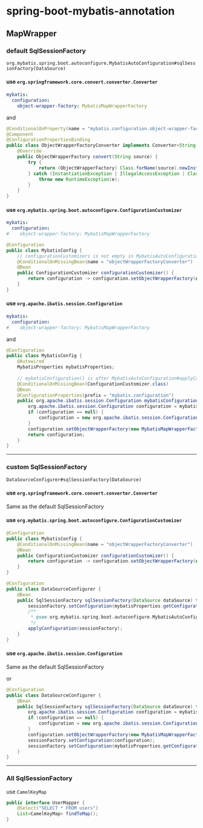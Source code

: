 # spring-boot-mybatis-annotation

## MapWrapper

### default SqlSessionFactory
`org.mybatis.spring.boot.autoconfigure.MybatisAutoConfiguration#sqlSessionFactory(DataSource) `

#### use `org.springframework.core.convert.converter.Converter`
```yaml
mybatis:
  configuration:
    object-wrapper-factory: MybatisMapWrapperFactory
```
and
```java
@ConditionalOnProperty(name = "mybatis.configuration.object-wrapper-factory")
@Component
@ConfigurationPropertiesBinding
public class ObjectWrapperFactoryConverter implements Converter<String, ObjectWrapperFactory> {
    @Override
    public ObjectWrapperFactory convert(String source) {
        try {
            return (ObjectWrapperFactory) Class.forName(source).newInstance();
        } catch (InstantiationException | IllegalAccessException | ClassNotFoundException e) {
            throw new RuntimeException(e);
        }
    }
}
```

#### use `org.mybatis.spring.boot.autoconfigure.ConfigurationCustomizer`
```yaml
mybatis:
  configuration:
#    object-wrapper-factory: MybatisMapWrapperFactory
```
```java
@Configuration
public class MybatisConfig {
    // configurationCustomizers is not empty in MybatisAutoConfiguration#applyConfiguration(factory)
    @ConditionalOnMissingBean(name = "objectWrapperFactoryConverter")
    @Bean
    public ConfigurationCustomizer configurationCustomizer() {
        return configuration -> configuration.setObjectWrapperFactory(new MybatisMapWrapperFactory());
    }
}
```

#### use `org.apache.ibatis.session.Configuration`
```yaml
mybatis:
  configuration:
#    object-wrapper-factory: MybatisMapWrapperFactory
```
and
```java
@Configuration
public class MybatisConfig {
    @Autowired
    MybatisProperties mybatisProperties;
    
    // mybatisConfiguration() is after MybatisAutoConfiguration#applyConfiguration(factory)
    @ConditionalOnMissingBean(ConfigurationCustomizer.class)
    @Bean
    @ConfigurationProperties(prefix = "mybatis.configuration")
    public org.apache.ibatis.session.Configuration mybatisConfiguration() {
        org.apache.ibatis.session.Configuration configuration = mybatisProperties.getConfiguration();
        if (configuration == null) {
            configuration = new org.apache.ibatis.session.Configuration();
        }
        configuration.setObjectWrapperFactory(new MybatisMapWrapperFactory());
        return configuration;
    }
}
```

---
### custom SqlSessionFactory
`DataSourceConfigurer#sqlSessionFactory(DataSource) `

#### use `org.springframework.core.convert.converter.Converter`
Same as the default SqlSessionFactory

#### use `org.mybatis.spring.boot.autoconfigure.ConfigurationCustomizer`
```java
@Configuration
public class MybatisConfig {
    @ConditionalOnMissingBean(name = "objectWrapperFactoryConverter")
    @Bean
    public ConfigurationCustomizer configurationCustomizer() {
        return configuration -> configuration.setObjectWrapperFactory(new MybatisMapWrapperFactory());
    }
}

@Configuration
public class DataSourceConfigurer {
    @Bean
    public SqlSessionFactory sqlSessionFactory(DataSource dataSource) throws Exception {
        sessionFactory.setConfiguration(mybatisProperties.getConfiguration());
        /**
         * @see org.mybatis.spring.boot.autoconfigure.MybatisAutoConfiguration#applyConfiguration(SqlSessionFactoryBean)
         */
        applyConfiguration(sessionFactory); 
    }
}    
```

#### use `org.apache.ibatis.session.Configuration`
Same as the default SqlSessionFactory

or
```java
@Configuration
public class DataSourceConfigurer {
    @Bean
    public SqlSessionFactory sqlSessionFactory(DataSource dataSource) throws Exception {
        org.apache.ibatis.session.Configuration configuration = mybatisProperties.getConfiguration();
        if (configuration == null) {
            configuration = new org.apache.ibatis.session.Configuration();
        }
        configuration.setObjectWrapperFactory(new MybatisMapWrapperFactory());
        sessionFactory.setConfiguration(configuration);
        sessionFactory.setConfiguration(mybatisProperties.getConfiguration());
    }
}
```

---
### All SqlSessionFactory
use `CamelKeyMap`
```java
public interface UserMapper {
    @Select("SELECT * FROM users")
    List<CamelKeyMap> findToMap();
}
```